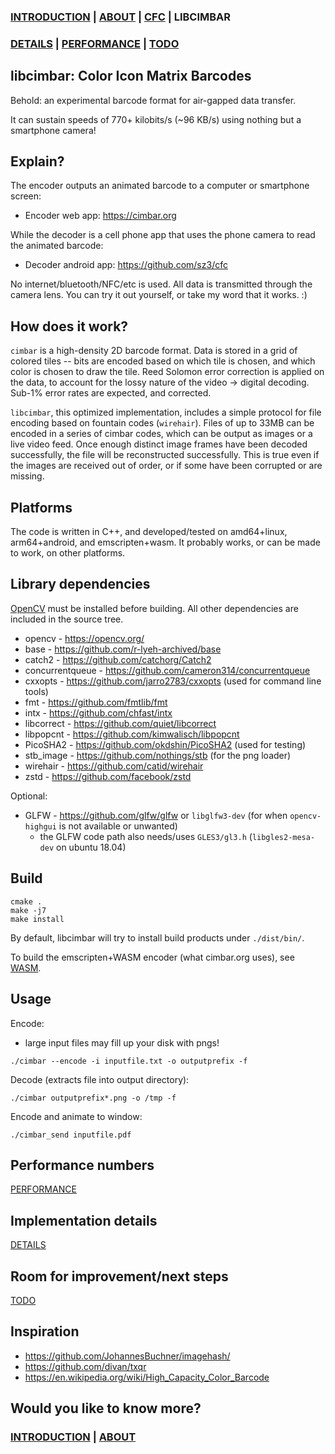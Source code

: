 ### [INTRODUCTION](https://github.com/sz3/cimbar) | [ABOUT](https://github.com/sz3/cimbar/blob/master/ABOUT.md) | [CFC](https://github.com/sz3/cfc) | LIBCIMBAR
### [DETAILS](DETAILS.md) | [PERFORMANCE](PERFORMANCE.md) | [TODO](TODO.md)

## libcimbar: Color Icon Matrix Barcodes

Behold: an experimental barcode format for air-gapped data transfer.

It can sustain speeds of 770+ kilobits/s (~96 KB/s) using nothing but a smartphone camera!

## Explain?

The encoder outputs an animated barcode to a computer or smartphone screen:
* Encoder web app: https://cimbar.org

While the decoder is a cell phone app that uses the phone camera to read the animated barcode:
* Decoder android app: https://github.com/sz3/cfc

No internet/bluetooth/NFC/etc is used. All data is transmitted through the camera lens. You can try it out yourself, or take my word that it works. :)

## How does it work?

`cimbar` is a high-density 2D barcode format. Data is stored in a grid of colored tiles -- bits are encoded based on which tile is chosen, and which color is chosen to draw the tile. Reed Solomon error correction is applied on the data, to account for the lossy nature of the video -> digital decoding. Sub-1% error rates are expected, and corrected.

`libcimbar`, this optimized implementation, includes a simple protocol for file encoding based on fountain codes (`wirehair`). Files of up to 33MB can be encoded in a series of cimbar codes, which can be output as images or a live video feed. Once enough distinct image frames have been decoded successfully, the file will be reconstructed successfully. This is true even if the images are received out of order, or if some have been corrupted or are missing.

## Platforms

The code is written in C++, and developed/tested on amd64+linux, arm64+android, and emscripten+wasm. It probably works, or can be made to work, on other platforms.

## Library dependencies

[OpenCV](https://opencv.org/) must be installed before building. All other dependencies are included in the source tree.

* opencv - https://opencv.org/
* base - https://github.com/r-lyeh-archived/base
* catch2 - https://github.com/catchorg/Catch2
* concurrentqueue - https://github.com/cameron314/concurrentqueue
* cxxopts - https://github.com/jarro2783/cxxopts (used for command line tools)
* fmt - https://github.com/fmtlib/fmt
* intx - https://github.com/chfast/intx
* libcorrect - https://github.com/quiet/libcorrect
* libpopcnt - https://github.com/kimwalisch/libpopcnt
* PicoSHA2 - https://github.com/okdshin/PicoSHA2 (used for testing)
* stb_image - https://github.com/nothings/stb (for the png loader)
* wirehair - https://github.com/catid/wirehair
* zstd - https://github.com/facebook/zstd

Optional:
* GLFW - https://github.com/glfw/glfw or `libglfw3-dev` (for when `opencv-highgui` is not available or unwanted)
    * the GLFW code path also needs/uses `GLES3/gl3.h` (`libgles2-mesa-dev` on ubuntu 18.04)

## Build

```
cmake .
make -j7
make install
```

By default, libcimbar will try to install build products under `./dist/bin/`.

To build the emscripten+WASM encoder (what cimbar.org uses), see [WASM](WASM.md).

## Usage

Encode:
* large input files may fill up your disk with pngs!

```
./cimbar --encode -i inputfile.txt -o outputprefix -f
```

Decode (extracts file into output directory):
```
./cimbar outputprefix*.png -o /tmp -f
```

Encode and animate to window:
```
./cimbar_send inputfile.pdf
```

## Performance numbers

[PERFORMANCE](PERFORMANCE.md)

## Implementation details

[DETAILS](DETAILS.md)

## Room for improvement/next steps

[TODO](TODO.md)

## Inspiration

* https://github.com/JohannesBuchner/imagehash/
* https://github.com/divan/txqr
* https://en.wikipedia.org/wiki/High_Capacity_Color_Barcode

## Would you like to know more?

### [INTRODUCTION](https://github.com/sz3/cimbar) | [ABOUT](https://github.com/sz3/cimbar/blob/master/ABOUT.md)
